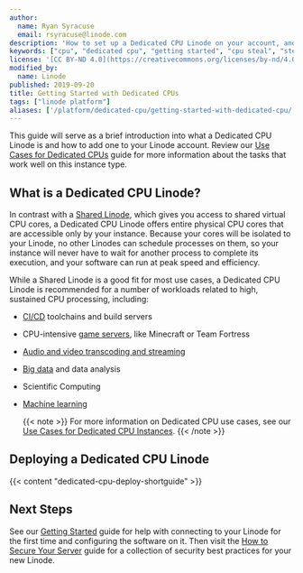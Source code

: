 ```yaml
---
author:
  name: Ryan Syracuse
  email: rsyracuse@linode.com
description: 'How to set up a Dedicated CPU Linode on your account, and a brief overview of what purpose they serve.'
keywords: ["cpu", "dedicated cpu", "getting started", "cpu steal", "steal"]
license: '[CC BY-ND 4.0](https://creativecommons.org/licenses/by-nd/4.0)'
modified_by:
  name: Linode
published: 2019-09-20
title: Getting Started with Dedicated CPUs
tags: ["linode platform"]
aliases: ['/platform/dedicated-cpu/getting-started-with-dedicated-cpu/']
---
```


This guide will serve as a brief introduction into what a Dedicated CPU Linode is and how to add one to your Linode account. Review our [Use Cases for Dedicated CPUs](/docs/platform/dedicated-cpu/dedicated-cpu-use-cases/) guide for more information about the tasks that work well on this instance type.

## What is a Dedicated CPU Linode?

In contrast with a [Shared Linode](/docs/platform/how-to-choose-a-linode-plan/#1-shared), which gives you access to shared virtual CPU cores, a Dedicated CPU Linode offers entire physical CPU cores that are accessible only by your instance. Because your cores will be isolated to your Linode, no other Linodes can schedule processes on them, so your instance will never have to wait for another process to complete its execution, and your software can run at peak speed and efficiency.

While a Shared Linode is a good fit for most use cases, a Dedicated CPU Linode is recommended for a number of workloads related to high, sustained CPU processing, including:

- [CI/CD](/docs/development/ci/introduction-ci-cd/) toolchains and build servers
- CPU-intensive [game servers](/docs/game-servers/), like Minecraft or Team Fortress
- [Audio and video transcoding and streaming](/docs/applications/media-servers/)
- [Big data](/docs/applications/big-data/) and data analysis
- Scientific Computing
- [Machine learning](/docs/applications/big-data/how-to-move-machine-learning-model-to-production/)

    {{< note >}}
For more information on Dedicated CPU use cases, see our [Use Cases for Dedicated CPU Instances](/docs/platform/dedicated-cpu/dedicated-cpu-use-cases/).
{{< /note >}}

## Deploying a Dedicated CPU Linode

{{< content "dedicated-cpu-deploy-shortguide" >}}

## Next Steps

See our [Getting Started](/docs/getting-started/) guide for help with connecting to your Linode for the first time and configuring the software on it. Then visit the [How to Secure Your Server](/docs/security/securing-your-server/) guide for a collection of security best practices for your new Linode.
